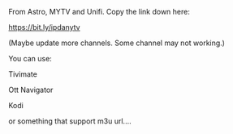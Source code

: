 From Astro, MYTV and Unifi. 
Copy the link down here:

https://bit.ly/ipdanytv

(Maybe update more channels. Some channel may not working.)

You can use:

Tivimate

Ott Navigator

Kodi

or something that support m3u url....
